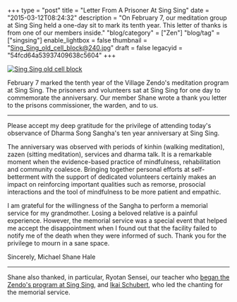 +++
type = "post"
title = "Letter From A Prisoner At Sing Sing"
date = "2015-03-12T08:24:32"
description = "On February 7, our meditation group at Sing Sing held a one-day sit to mark its tenth year. This letter of thanks is from one of our members inside."
"blog/category" = ["Zen"]
"blog/tag" = ["singsing"]
enable_lightbox = false
thumbnail = "Sing_Sing_old_cell_block@240.jpg"
draft = false
legacyid = "54fcd64a53937409638c5604"
+++

<p><a href="https://commons.wikimedia.org/wiki/File:Sing_Sing_old_cell_block.jpg"><img style="display:block; margin-left:auto; margin-right:auto;" src="Sing_Sing_old_cell_block.jpg" alt="Sing Sing old cell block" title="Sing Sing old cell block" />
</a></p>
<p>February 7 marked the tenth year of the Village Zendo's meditation program at Sing Sing. The prisoners and volunteers sat at Sing Sing for one day to commemorate the anniversary. Our member Shane wrote a thank you letter to the prisons commissioner, the warden, and to us.</p>
<hr />
<p>Please accept my deep gratitude for the privilege of attending today's observance of Dharma Song Sangha's ten year anniversary at Sing Sing.</p>
<p>The anniversary was observed with periods of kinhin (walking meditation), zazen (sitting meditation), services and dharma talk. It is a remarkable moment when the evidence-based practice of mindfulness, rehabilitation and community coalesce. Bringing together personal efforts at self-betterment with the support of dedicated volunteers certainly makes an impact on reinforcing important qualities such as remorse, prosocial interactions and the tool of mindfulness to be more patient and empathic.</p>
<p>I am grateful for the willingness of the Sangha to perform a memorial service for my grandmother. Losing a beloved relative is a painful experience. However, the memorial service was a special event that helped me accept the disappointment when I found out that the facility failed to notify me of the death when they were informed of such. Thank you for the privilege to mourn in a sane space.</p>
<p>Sincerely,
Michael Shane Hale</p>
<hr />
<p>Shane also thanked, in particular, Ryotan Sensei, our teacher who <a href="/blog/zen-at-sing-sing/">began the Zendo's program at Sing Sing</a>, and <a href="/blog/shuso-hossen-summer-2013/">Ikai Schubert</a>, who led the chanting for the memorial service.</p>
    